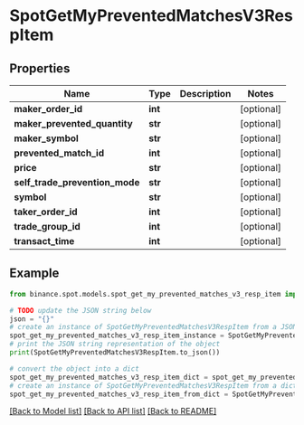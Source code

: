 # SpotGetMyPreventedMatchesV3RespItem


## Properties

Name | Type | Description | Notes
------------ | ------------- | ------------- | -------------
**maker_order_id** | **int** |  | [optional] 
**maker_prevented_quantity** | **str** |  | [optional] 
**maker_symbol** | **str** |  | [optional] 
**prevented_match_id** | **int** |  | [optional] 
**price** | **str** |  | [optional] 
**self_trade_prevention_mode** | **str** |  | [optional] 
**symbol** | **str** |  | [optional] 
**taker_order_id** | **int** |  | [optional] 
**trade_group_id** | **int** |  | [optional] 
**transact_time** | **int** |  | [optional] 

## Example

```python
from binance.spot.models.spot_get_my_prevented_matches_v3_resp_item import SpotGetMyPreventedMatchesV3RespItem

# TODO update the JSON string below
json = "{}"
# create an instance of SpotGetMyPreventedMatchesV3RespItem from a JSON string
spot_get_my_prevented_matches_v3_resp_item_instance = SpotGetMyPreventedMatchesV3RespItem.from_json(json)
# print the JSON string representation of the object
print(SpotGetMyPreventedMatchesV3RespItem.to_json())

# convert the object into a dict
spot_get_my_prevented_matches_v3_resp_item_dict = spot_get_my_prevented_matches_v3_resp_item_instance.to_dict()
# create an instance of SpotGetMyPreventedMatchesV3RespItem from a dict
spot_get_my_prevented_matches_v3_resp_item_from_dict = SpotGetMyPreventedMatchesV3RespItem.from_dict(spot_get_my_prevented_matches_v3_resp_item_dict)
```
[[Back to Model list]](../README.md#documentation-for-models) [[Back to API list]](../README.md#documentation-for-api-endpoints) [[Back to README]](../README.md)


